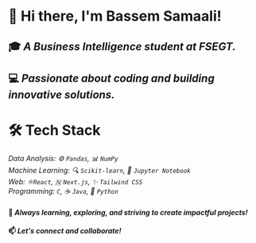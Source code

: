 # 👋 Hi there, I'm Bassem Samaali!
## 🎓 *A Business Intelligence student at FSEGT.* </br>
## 💻 *Passionate about coding and building innovative solutions.*

# 🛠️ Tech Stack
*Data Analysis: ⚙️ `Pandas`, 📊 `NumPy`*</br>
*Machine Learning: 🔍 `Scikit-learn`, 📓 `Jupyter Notebook`* </br>
*Web: ⚛️`React`, 🇳 `Next.js`, ✨ `Tailwind CSS`* </br>
*Programming: `C`, ☕ `Java`, 🐉 `Python`* </br>


#### 🌟 *Always learning, exploring, and striving to create impactful projects!* </br>
#### 📫 *Let's connect and collaborate!* </br>



<!--
**samaalibassem123/samaalibassem123** is a ✨ _special_ ✨ repository because its `README.md` (this file) appears on your GitHub profile.

Here are some ideas to get you started:

- 🔭 I’m currently working on ...
- 🌱 I’m currently learning ...
- 👯 I’m looking to collaborate on ...
- 🤔 I’m looking for help with ...
- 💬 Ask me about ...
- 📫 How to reach me: ...
- 😄 Pronouns: ...
- ⚡ Fun fact: ...
-->

